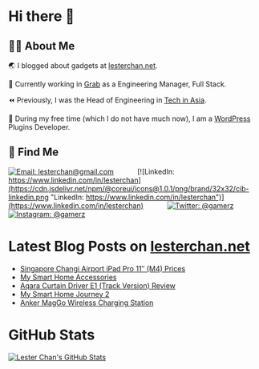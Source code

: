 # Hi there 👋

## 👨‍💻 About Me

🌏 I blogged about gadgets at [lesterchan.net](https://lesterchan.net).

🥞 Currently working in [Grab](https://grab.com) as a Engineering Manager, Full Stack.

⏪ Previously, I was the Head of Engineering in [Tech in Asia](https://www.techinasia.com).

🔌 During my free time (which I do not have much now), I am a [WordPress](https://wordpress.org) Plugins Developer.

## 🔎 Find Me

[![Email: lesterchan@gmail.com](https://cdn.jsdelivr.net/npm/@coreui/icons@1.0.1/png/brand/32x32/cib-gmail.png "Email: lesterchan@gmail.com")](mailto:lesterchan@gmail.com)
&nbsp;&nbsp;&nbsp;&nbsp;&nbsp;&nbsp;&nbsp;&nbsp;&nbsp;&nbsp;
[![LinkedIn: https://www.linkedin.com/in/lesterchan](https://cdn.jsdelivr.net/npm/@coreui/icons@1.0.1/png/brand/32x32/cib-linkedin.png "LinkedIn: https://www.linkedin.com/in/lesterchan")](https://www.linkedin.com/in/lesterchan)
&nbsp;&nbsp;&nbsp;&nbsp;&nbsp;&nbsp;&nbsp;&nbsp;&nbsp;&nbsp;
[![Twitter: @gamerz](https://cdn.jsdelivr.net/npm/@coreui/icons@1.0.1/png/brand/32x32/cib-twitter.png "Twitter: @gamerz")](https://twitter.com/gamerz)
&nbsp;&nbsp;&nbsp;&nbsp;&nbsp;&nbsp;&nbsp;&nbsp;&nbsp;&nbsp;
[![Instagram: @gamerz](https://cdn.jsdelivr.net/npm/@coreui/icons@1.0.1/png/brand/32x32/cib-instagram.png "Instagram: @gamerz")](https://instagram.com/gamerz)

# Latest Blog Posts on [lesterchan.net](https://lesterchan.net)

<!-- BLOG-POST-LIST:START -->
- [Singapore Changi Airport iPad Pro 11″ &lpar;M4&rpar; Prices](https://lesterchan.net/blog/2024/07/02/singapore-changi-airport-ipad-pro-11-m4-prices/)
- [My Smart Home Accessories](https://lesterchan.net/blog/2024/06/24/my-smart-home-accessories/)
- [Aqara Curtain Driver E1 &lpar;Track Version&rpar; Review](https://lesterchan.net/blog/2024/06/18/aqara-curtain-driver-e1-track-version-review/)
- [My Smart Home Journey 2](https://lesterchan.net/blog/2024/06/10/my-smart-home-journey-2/)
- [Anker MagGo Wireless Charging Station](https://lesterchan.net/blog/2024/06/03/anker-maggo-wireless-charging-station/)
<!-- BLOG-POST-LIST:END -->

# GitHub Stats

[![Lester Chan's GitHub Stats](https://github-readme-stats.vercel.app/api?username=lesterchan&show_icons=true&theme=transparent&private=true&include_all_commits=true "Lester Chan's GitHub Stats")](https://github.com/lesterchan)
